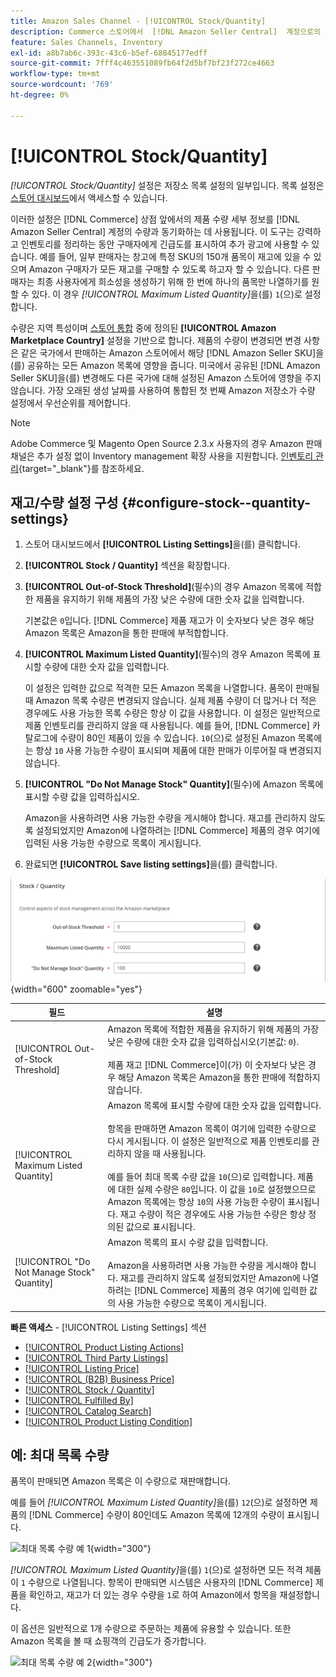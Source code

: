 ```yaml
---
title: Amazon Sales Channel - [!UICONTROL Stock/Quantity]
description: Commerce 스토어에서  [!DNL Amazon Seller Central]  계정으로의 제품 수량 세부 정보의 동기화를 제어하려면 재고/수량 설정을 업데이트하십시오.
feature: Sales Channels, Inventory
exl-id: a8b7ab6c-393c-43c6-b5ef-68845177edff
source-git-commit: 7fff4c463551089fb64f2d5bf7bf23f272ce4663
workflow-type: tm+mt
source-wordcount: '769'
ht-degree: 0%

---
```


# [!UICONTROL Stock/Quantity]

*[!UICONTROL Stock/Quantity]* 설정은 저장소 목록 설정의 일부입니다. 목록 설정은 [스토어 대시보드](./amazon-store-dashboard.md)에서 액세스할 수 있습니다.

이러한 설정은 [!DNL Commerce] 상점 앞에서의 제품 수량 세부 정보를 [!DNL Amazon Seller Central] 계정의 수량과 동기화하는 데 사용됩니다. 이 도구는 강력하고 인벤토리를 정리하는 동안 구매자에게 긴급도를 표시하여 추가 광고에 사용할 수 있습니다. 예를 들어, 일부 판매자는 창고에 특정 SKU의 150개 품목이 재고에 있을 수 있으며 Amazon 구매자가 모든 재고를 구매할 수 있도록 하고자 할 수 있습니다. 다른 판매자는 최종 사용자에게 희소성을 생성하기 위해 한 번에 하나의 품목만 나열하기를 원할 수 있다. 이 경우 *[!UICONTROL Maximum Listed Quantity]*&#x200B;을(를) `1`(으)로 설정합니다.

수량은 지역 특성이며 [스토어 통합](./store-integration.md) 중에 정의된 **[!UICONTROL Amazon Marketplace Country]** 설정을 기반으로 합니다. 제품의 수량이 변경되면 변경 사항은 같은 국가에서 판매하는 Amazon 스토어에서 해당 [!DNL Amazon Seller SKU]을(를) 공유하는 모든 Amazon 목록에 영향을 줍니다. 미국에서 공유된 [!DNL Amazon Seller SKU]을(를) 변경해도 다른 국가에 대해 설정된 Amazon 스토어에 영향을 주지 않습니다. 가장 오래된 생성 날짜를 사용하여 통합된 첫 번째 Amazon 저장소가 수량 설정에서 우선순위를 제어합니다.

>[!NOTE]
>
>Adobe Commerce 및 Magento Open Source 2.3.x 사용자의 경우 Amazon 판매 채널은 추가 설정 없이 Inventory management 확장 사용을 지원합니다. [인벤토리 관리](https://docs.magento.com/user-guide/v2.3/catalog/inventory-management.html){target="_blank"}를 참조하세요.

## 재고/수량 설정 구성 {#configure-stock--quantity-settings}

1. 스토어 대시보드에서 **[!UICONTROL Listing Settings]**&#x200B;을(를) 클릭합니다.

1. **[!UICONTROL Stock / Quantity]** 섹션을 확장합니다.

1. **[!UICONTROL Out-of-Stock Threshold]**(필수)의 경우 Amazon 목록에 적합한 제품을 유지하기 위해 제품의 가장 낮은 수량에 대한 숫자 값을 입력합니다.

   기본값은 `0`입니다. [!DNL Commerce] 제품 재고가 이 숫자보다 낮은 경우 해당 Amazon 목록은 Amazon을 통한 판매에 부적합합니다.

1. **[!UICONTROL Maximum Listed Quantity]**(필수)의 경우 Amazon 목록에 표시할 수량에 대한 숫자 값을 입력합니다.

   이 설정은 입력한 값으로 적격한 모든 Amazon 목록을 나열합니다. 품목이 판매될 때 Amazon 목록 수량은 변경되지 않습니다. 실제 제품 수량이 더 많거나 더 적은 경우에도 사용 가능한 목록 수량은 항상 이 값을 사용합니다. 이 설정은 일반적으로 제품 인벤토리를 관리하지 않을 때 사용됩니다. 예를 들어, [!DNL Commerce] 카탈로그에 수량이 80인 제품이 있을 수 있습니다. `10`(으)로 설정된 Amazon 목록에는 항상 `10` 사용 가능한 수량이 표시되며 제품에 대한 판매가 이루어질 때 변경되지 않습니다.

1. **[!UICONTROL "Do Not Manage Stock" Quantity]**(필수)에 Amazon 목록에 표시할 수량 값을 입력하십시오.

   Amazon을 사용하려면 사용 가능한 수량을 게시해야 합니다. 재고를 관리하지 않도록 설정되었지만 Amazon에 나열하려는 [!DNL Commerce] 제품의 경우 여기에 입력된 사용 가능한 수량으로 목록이 게시됩니다.

1. 완료되면 **[!UICONTROL Save listing settings]**&#x200B;을(를) 클릭합니다.

![재고/수량 설정](assets/amazon-stock-quantity.png){width="600" zoomable="yes"}

| 필드 | 설명 |
|---------------------------------------------|--------------------------------------------------------------------------------------------------------------------------------------------------------------------------------------------------------------------------------------------------------------------------------------------------------------------------------------------------------------------------------------------------------------------------------------------------------------------------------------------------------------------------------------------------------------------------------------------------|
| [!UICONTROL Out-of-Stock Threshold] | Amazon 목록에 적합한 제품을 유지하기 위해 제품의 가장 낮은 수량에 대한 숫자 값을 입력하십시오(기본값: `0`).<br><br>제품 재고 [!DNL Commerce]이(가) 이 숫자보다 낮은 경우 해당 Amazon 목록은 Amazon을 통한 판매에 적합하지 않습니다. |
| [!UICONTROL Maximum Listed Quantity] | Amazon 목록에 표시할 수량에 대한 숫자 값을 입력합니다.<br><br>항목을 판매하면 Amazon 목록이 여기에 입력한 수량으로 다시 게시됩니다. 이 설정은 일반적으로 제품 인벤토리를 관리하지 않을 때 사용됩니다.<br><br>예를 들어 최대 목록 수량 값을 `10`(으)로 입력합니다. 제품에 대한 실제 수량은 `80`입니다. 이 값을 `10`로 설정했으므로 Amazon 목록에는 항상 `10`의 사용 가능한 수량이 표시됩니다. 재고 수량이 적은 경우에도 사용 가능한 수량은 항상 정의된 값으로 표시됩니다. |
| [!UICONTROL "Do Not Manage Stock" Quantity] | Amazon 목록의 표시 수량 값을 입력합니다.<br><br>Amazon을 사용하려면 사용 가능한 수량을 게시해야 합니다. 재고를 관리하지 않도록 설정되었지만 Amazon에 나열하려는 [!DNL Commerce] 제품의 경우 여기에 입력한 값의 사용 가능한 수량으로 목록이 게시됩니다. |

**빠른 액세스** - [!UICONTROL Listing Settings] 섹션

- [[!UICONTROL Product Listing Actions]](./product-listing-actions.md)
- [[!UICONTROL Third Party Listings]](./third-party-listing-settings.md)
- [[!UICONTROL Listing Price]](./listing-price.md)
- [[!UICONTROL (B2B) Business Price]](./business-pricing.md)
- [[!UICONTROL Stock / Quantity]](./stock-quantity.md)
- [[!UICONTROL Fulfilled By]](./fulfilled-by.md)
- [[!UICONTROL Catalog Search]](./catalog-search.md)
- [[!UICONTROL Product Listing Condition]](./product-listing-condition.md)

## 예: 최대 목록 수량

품목이 판매되면 Amazon 목록은 이 수량으로 재판매합니다.

예를 들어 *[!UICONTROL Maximum Listed Quantity]*&#x200B;을(를) `12`(으)로 설정하면 제품의 [!DNL Commerce] 수량이 80인데도 Amazon 목록에 12개의 수량이 표시됩니다.

![최대 목록 수량 예 1](assets/amazon-max-listed-quantity.png){width="300"}

*[!UICONTROL Maximum Listed Quantity]*&#x200B;을(를) `1`(으)로 설정하면 모든 적격 제품이 `1` 수량으로 나열됩니다. 항목이 판매되면 시스템은 사용자의 [!DNL Commerce] 제품을 확인하고, 재고가 더 있는 경우 수량을 `1`로 하여 Amazon에서 항목을 재설정합니다.

이 옵션은 일반적으로 1개 수량으로 주문하는 제품에 유용할 수 있습니다. 또한 Amazon 목록을 볼 때 쇼핑객의 긴급도가 증가합니다.

![최대 목록 수량 예 2](assets/amazon-max-listed-quantity-1.png){width="300"}
